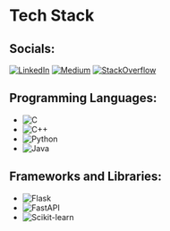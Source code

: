 # Tech Stack

## Socials:

[![LinkedIn](https://img.shields.io/badge/LinkedIn-0A66C2?style=for-the-badge&logo=linkedin&logoColor=white)](https://your-linkedin-profile.com)
[![Medium](https://img.shields.io/badge/Medium-00AB6C?style=for-the-badge&logo=medium&logoColor=white)](https://your-medium-profile.com)
[![StackOverflow](https://img.shields.io/badge/StackOverflow-FE7A16?style=for-the-badge&logo=stackoverflow&logoColor=white)](https://your-stackoverflow-profile.com)

## Programming Languages:

- ![C](https://img.shields.io/badge/C-A8B400?style=for-the-badge&logo=c&logoColor=white)
- ![C++](https://img.shields.io/badge/C%2B%2B-F34B7F?style=for-the-badge&logo=c%2B%2B&logoColor=white)
- ![Python](https://img.shields.io/badge/Python-3776AB?style=for-the-badge&logo=python&logoColor=white)
- ![Java](https://img.shields.io/badge/Java-007396?style=for-the-badge&logo=java&logoColor=white)

## Frameworks and Libraries:

- ![Flask](https://img.shields.io/badge/Flask-000000?style=for-the-badge&logo=flask&logoColor=white)
- ![FastAPI](https://img.shields.io/badge/FastAPI-005571?style=for-the-badge&logo=fastapi&logoColor=white)
- ![Scikit-learn](https://img.shields.io/badge/scikit--learn-F7931E?style=for-the-badge&logo=scikit-learn&logoColor=white)

